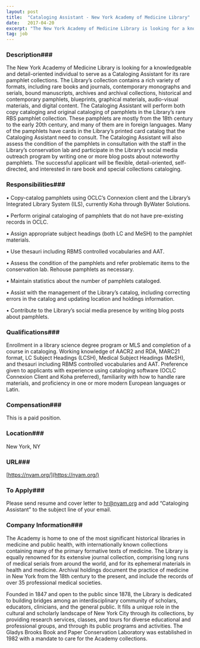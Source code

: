 ```yaml
---
layout: post
title:  "Cataloging Assistant - New York Academy of Medicine Library"
date:   2017-04-20
excerpt: "The New York Academy of Medicine Library is looking for a knowledgeable and detail-oriented individual to serve as a Cataloging Assistant for its rare pamphlet collections. The Library’s collection contains a rich variety of formats, including rare books and journals, contemporary monographs and serials, bound manuscripts, archives and archival collections,..."
tag: job
---
```


### Description###

The New York Academy of Medicine Library is looking for a knowledgeable and detail-oriented individual to serve as a Cataloging Assistant for its rare pamphlet collections. The Library’s collection contains a rich variety of formats, including rare books and journals, contemporary monographs and serials, bound manuscripts, archives and archival collections, historical and contemporary pamphlets, blueprints, graphical materials, audio-visual materials, and digital content. 
The Cataloging Assistant will perform both copy cataloging and original cataloging of pamphlets in the Library’s rare RBS pamphlet collection. These pamphlets are mostly from the 18th century to the early 20th century, and many of them are in foreign languages. Many of the pamphlets have cards in the Library’s printed card catalog that the Cataloging Assistant need to consult. The Cataloging Assistant will also assess the condition of the pamphlets in consultation with the staff in the Library’s conservation lab and participate in the Library’s social media outreach program by writing one or more blog posts about noteworthy pamphlets. The successful applicant will be flexible, detail-oriented, self-directed, and interested in rare book and special collections cataloging. 



### Responsibilities###


• 	Copy-catalog pamphlets using OCLC’s Connexion client and the Library’s Integrated Library System (ILS), currently Koha through ByWater Solutions.

• 	Perform original cataloging of pamphlets that do not have pre-existing records in OCLC. 

• 	Assign appropriate subject headings (both LC and MeSH) to the pamphlet materials.

• 	Use thesauri including RBMS controlled vocabularies and AAT.

• 	Assess the condition of the pamphlets and refer problematic items to the conservation lab. Rehouse pamphlets as necessary. 

• 	Maintain statistics about the number of pamphlets cataloged.

• 	Assist with the management of the Library’s catalog, including correcting errors in the catalog and updating location and holdings information.

• 	Contribute to the Library’s social media presence by writing blog posts about pamphlets.




### Qualifications###

Enrollment in a library science degree program or MLS and completion of a course in cataloging. Working knowledge of AACR2 and RDA, MARC21 format, LC Subject Headings (LCSH), Medical Subject Headings (MeSH), and thesauri including RBMS controlled vocabularies and AAT. Preference given to applicants with experience using cataloging software (OCLC Connexion Client and Koha preferred), familiarity with how to handle rare materials, and proficiency in one or more modern European languages or Latin. 


### Compensation###

This is a paid position.


### Location###

New York, NY


### URL###

[https://nyam.org/](https://nyam.org/)

### To Apply###

Please send resume and cover letter to hr@nyam.org and add “Cataloging Assistant” to the subject line of your email. 


### Company Information###

The Academy is home to one of the most significant historical libraries in medicine and public health, with internationally known collections containing many of the primary formative texts of medicine. The Library is equally renowned for its extensive journal collection, comprising long runs of medical serials from around the world, and for its ephemeral materials in health and medicine. Archival holdings document the practice of medicine in New York from the 18th century to the present, and include the records of over 35 professional medical societies.

Founded in 1847 and open to the public since 1878, the Library is dedicated to building bridges among an interdisciplinary community of scholars, educators, clinicians, and the general public. It fills a unique role in the cultural and scholarly landscape of New York City through its collections, by providing research services, classes, and tours for diverse educational and professional groups, and through its public programs and activities. The Gladys Brooks Book and Paper Conservation Laboratory was established in 1982 with a mandate to care for the Academy collections.   




